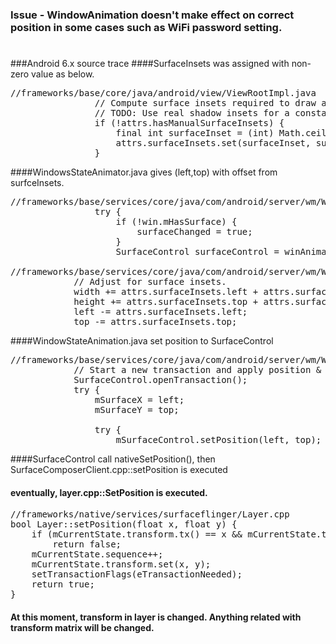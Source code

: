 ### Issue - WindowAnimation doesn't make effect on correct position in some cases such as WiFi password setting.
#
###Android 6.x source trace
####SurfaceInsets was assigned with non-zero value as below.

<pre>
//frameworks/base/core/java/android/view/ViewRootImpl.java
                // Compute surface insets required to draw at specified Z value.
                // TODO: Use real shadow insets for a constant max Z.
                if (!attrs.hasManualSurfaceInsets) {
                    final int surfaceInset = (int) Math.ceil(view.getZ() * 2);
                    attrs.surfaceInsets.set(surfaceInset, surfaceInset, surfaceInset, surfaceInset);
                }  
</pre>

####WindowsStateAnimator.java gives (left,top) with offset from surfceInsets.

<pre>
//frameworks/base/services/core/java/com/android/server/wm/WindowManagerService.java :: relayoutWindow()
                try {
                    if (!win.mHasSurface) {
                        surfaceChanged = true;
                    }
                    SurfaceControl surfaceControl = winAnimator.createSurfaceLocked();

//frameworks/base/services/core/java/com/android/server/wm/WindowStateAnimator.java :: createSurfaceLocked()
            // Adjust for surface insets.
            width += attrs.surfaceInsets.left + attrs.surfaceInsets.right;
            height += attrs.surfaceInsets.top + attrs.surfaceInsets.bottom;
            left -= attrs.surfaceInsets.left;
            top -= attrs.surfaceInsets.top;
</pre>

####WindowStateAnimation.java set position to SurfaceControl

<pre>
//frameworks/base/services/core/java/com/android/server/wm/WindowStateAnimator.java :: createSurfaceLocked()
            // Start a new transaction and apply position & offset.
            SurfaceControl.openTransaction();
            try {
                mSurfaceX = left;
                mSurfaceY = top;

                try {
                    mSurfaceControl.setPosition(left, top);                                  
</pre>

####SurfaceControl call nativeSetPosition(), then SurfaceComposerClient.cpp::setPosition is executed
#### eventually, layer.cpp::SetPosition is executed.

<pre>
//frameworks/native/services/surfaceflinger/Layer.cpp
bool Layer::setPosition(float x, float y) {
    if (mCurrentState.transform.tx() == x && mCurrentState.transform.ty() == y)
        return false;
    mCurrentState.sequence++;
    mCurrentState.transform.set(x, y);
    setTransactionFlags(eTransactionNeeded);
    return true;
}
</pre>

#### At this moment, transform in layer is changed. Anything related with transform matrix will be changed.




